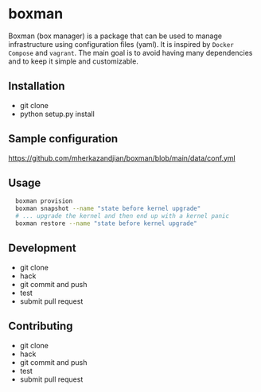 # boxman

Boxman (box manager) is a package that can be used to manage
infrastructure using configuration files (yaml). It is 
inspired by ``Docker Compose`` and ``vagrant``.
The main goal is to avoid having many dependencies and to
keep it simple and customizable.


## Installation

 - git clone
 - python setup.py install

## Sample configuration

  https://github.com/mherkazandjian/boxman/blob/main/data/conf.yml

## Usage

````bash
  boxman provision
  boxman snapshot --name "state before kernel upgrade"
  # ... upgrade the kernel and then end up with a kernel panic
  boxman restore --name "state before kernel upgrade"
````

## Development

 - git clone
 - hack
 - git commit and push
 - test
 - submit pull request

## Contributing

 - git clone
 - hack
 - git commit and push
 - test
 - submit pull request
